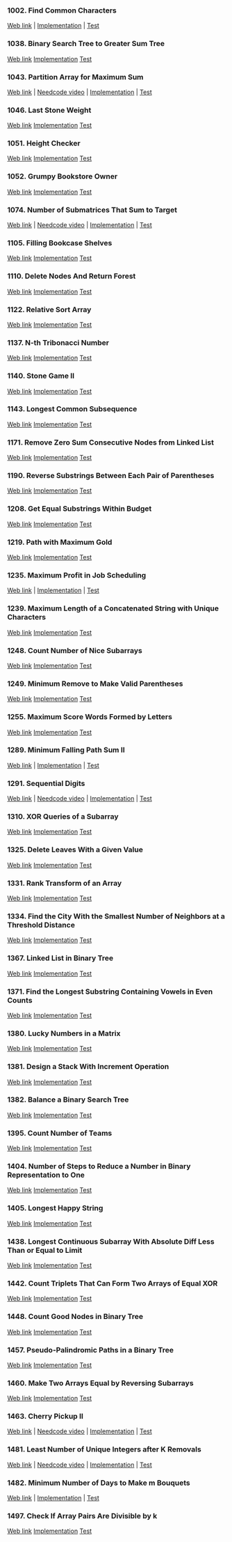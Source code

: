 ### 1002. Find Common Characters

<a href="https://leetcode.com/problems/find-common-characters">Web link</a> |
[Implementation](src/main/java/leetcode/Solution01002.java) |
[Test](src/test/java/leetcode/Solution01002Test.java)

### 1038. Binary Search Tree to Greater Sum Tree

<a href="https://leetcode.com/problems/binary-search-tree-to-greater-sum-tree">Web link</a>
[Implementation](src/main/java/leetcode/Solution01038.java)
[Test](src/test/java/leetcode/Solution01038Test.java)

### 1043. Partition Array for Maximum Sum

<a href="https://leetcode.com/problems/partition-array-for-maximum-sum">Web link</a> |
<a href="https://www.youtube.com/watch?v=kWhy4ZUBdOY">Needcode video</a> |
[Implementation](src/main/java/leetcode/Solution01043.java) |
[Test](src/test/java/leetcode/Solution01043Test.java)

### 1046. Last Stone Weight

<a href="https://leetcode.com/problems/last-stone-weight">Web link</a>
[Implementation](src/main/java/leetcode/Solution01046.java)
[Test](src/test/java/leetcode/Solution01046Test.java)

### 1051. Height Checker

<a href="https://leetcode.com/problems/height-checker">Web link</a>
[Implementation](src/main/java/leetcode/Solution01051.java)
[Test](src/test/java/leetcode/Solution01051Test.java)

### 1052. Grumpy Bookstore Owner

<a href="https://leetcode.com/problems/grumpy-bookstore-owner">Web link</a>
[Implementation](src/main/java/leetcode/Solution01052.java)
[Test](src/test/java/leetcode/Solution01052Test.java)

### 1074. Number of Submatrices That Sum to Target

<a href="https://leetcode.com/problems/number-of-submatrices-that-sum-to-target">Web link</a> |
<a href="https://www.youtube.com/watch?v=43DRBP2DUHg">Needcode video</a> |
[Implementation](src/main/java/leetcode/Solution01074.java) |
[Test](src/test/java/leetcode/Solution01074Test.java)

### 1105. Filling Bookcase Shelves

<a href="https://leetcode.com/problems/filling-bookcase-shelves">Web link</a>
[Implementation](src/main/java/leetcode/Solution01105.java)
[Test](src/test/java/leetcode/Solution01105Test.java)

### 1110. Delete Nodes And Return Forest

<a href="https://leetcode.com/problems/delete-nodes-and-return-forest">Web link</a>
[Implementation](src/main/java/leetcode/Solution01110.java)
[Test](src/test/java/leetcode/Solution01110Test.java)

### 1122. Relative Sort Array

<a href="https://leetcode.com/problems/relative-sort-array">Web link</a>
[Implementation](src/main/java/leetcode/Solution01122.java)
[Test](src/test/java/leetcode/Solution01122Test.java)

### 1137. N-th Tribonacci Number

<a href="https://leetcode.com/problems/n-th-tribonacci-number">Web link</a>
[Implementation](src/main/java/leetcode/Solution01137.java)
[Test](src/test/java/leetcode/Solution01137Test.java)

### 1140. Stone Game II

<a href="https://leetcode.com/problems/stone-game-ii">Web link</a>
[Implementation](src/main/java/leetcode/Solution01140.java)
[Test](src/test/java/leetcode/Solution01140Test.java)

### 1143. Longest Common Subsequence

<a href="https://leetcode.com/problems/longest-common-subsequence">Web link</a>
[Implementation](src/main/java/leetcode/Solution01143.java)
[Test](src/test/java/leetcode/Solution01143Test.java)

### 1171. Remove Zero Sum Consecutive Nodes from Linked List

<a href="https://leetcode.com/problems/remove-zero-sum-consecutive-nodes-from-linked-list">Web link</a>
[Implementation](src/main/java/leetcode/Solution01171.java)
[Test](src/test/java/leetcode/Solution01171Test.java)

### 1190. Reverse Substrings Between Each Pair of Parentheses

<a href="https://leetcode.com/problems/reverse-substrings-between-each-pair-of-parentheses">Web link</a>
[Implementation](src/main/java/leetcode/Solution01190.java)
[Test](src/test/java/leetcode/Solution01190Test.java)

### 1208. Get Equal Substrings Within Budget

<a href="https://leetcode.com/problems/get-equal-substrings-within-budget">Web link</a>
[Implementation](src/main/java/leetcode/Solution01208.java)
[Test](src/test/java/leetcode/Solution01208Test.java)

### 1219. Path with Maximum Gold

<a href="https://leetcode.com/problems/path-with-maximum-gold">Web link</a>
[Implementation](src/main/java/leetcode/Solution01219.java)
[Test](src/test/java/leetcode/Solution01219Test.java)

### 1235. Maximum Profit in Job Scheduling

<a href="https://leetcode.com/problems/maximum-profit-in-job-scheduling">Web link</a> |
[Implementation](src/main/java/leetcode/Solution01235.java) |
[Test](src/test/java/leetcode/Solution01235Test.java)

### 1239. Maximum Length of a Concatenated String with Unique Characters

<a href="https://leetcode.com/problems/maximum-length-of-a-concatenated-string-with-unique-characters">Web link</a>
[Implementation](src/main/java/leetcode/Solution01239.java)
[Test](src/test/java/leetcode/Solution01239Test.java)

### 1248. Count Number of Nice Subarrays

<a href="https://leetcode.com/problems/count-number-of-nice-subarrays">Web link</a>
[Implementation](src/main/java/leetcode/Solution01248.java)
[Test](src/test/java/leetcode/Solution01248Test.java)

### 1249. Minimum Remove to Make Valid Parentheses

<a href="https://leetcode.com/problems/minimum-remove-to-make-valid-parentheses">Web link</a>
[Implementation](src/main/java/leetcode/Solution01249.java)
[Test](src/test/java/leetcode/Solution01249Test.java)

### 1255. Maximum Score Words Formed by Letters

<a href="https://leetcode.com/problems/maximum-score-words-formed-by-letters">Web link</a>
[Implementation](src/main/java/leetcode/Solution01255.java)
[Test](src/test/java/leetcode/Solution01255Test.java)

### 1289. Minimum Falling Path Sum II

<a href="https://leetcode.com/problems/minimum-falling-path-sum-ii">Web link</a> |
[Implementation](src/main/java/leetcode/Solution01289.java) |
[Test](src/test/java/leetcode/Solution01289Test.java)

### 1291. Sequential Digits

<a href="https://leetcode.com/problems/sequential-digits">Web link</a> |
<a href="https://www.youtube.com/watch?v=Q-ca65wRJyI">Needcode video</a> |
[Implementation](src/main/java/leetcode/Solution01291.java) |
[Test](src/test/java/leetcode/Solution01291Test.java)

### 1310. XOR Queries of a Subarray

<a href="https://leetcode.com/problems/xor-queries-of-a-subarray">Web link</a>
[Implementation](src/main/java/leetcode/Solution01310.java)
[Test](src/test/java/leetcode/Solution01310Test.java)

### 1325. Delete Leaves With a Given Value

<a href="https://leetcode.com/problems/delete-leaves-with-a-given-value">Web link</a>
[Implementation](src/main/java/leetcode/Solution01325.java)
[Test](src/test/java/leetcode/Solution01325Test.java)

### 1331. Rank Transform of an Array

<a href="https://leetcode.com/problems/rank-transform-of-an-array">Web link</a>
[Implementation](src/main/java/leetcode/Solution01331.java)
[Test](src/test/java/leetcode/Solution01331Test.java)

### 1334. Find the City With the Smallest Number of Neighbors at a Threshold Distance

<a href="https://leetcode.com/problems/find-the-city-with-the-smallest-number-of-neighbors-at-a-threshold-distance">Web
link</a>
[Implementation](src/main/java/leetcode/Solution01334.java)
[Test](src/test/java/leetcode/Solution01334Test.java)

### 1367. Linked List in Binary Tree

<a href="https://leetcode.com/problems/linked-list-in-binary-tree">Web link</a>
[Implementation](src/main/java/leetcode/Solution01367.java)
[Test](src/test/java/leetcode/Solution01367Test.java)

### 1371. Find the Longest Substring Containing Vowels in Even Counts

<a href="https://leetcode.com/problems/find-the-longest-substring-containing-vowels-in-even-counts">Web link</a>
[Implementation](src/main/java/leetcode/Solution01371.java)
[Test](src/test/java/leetcode/Solution01371Test.java)

### 1380. Lucky Numbers in a Matrix

<a href="https://leetcode.com/problems/lucky-numbers-in-a-matrix">Web link</a>
[Implementation](src/main/java/leetcode/Solution01380.java)
[Test](src/test/java/leetcode/Solution01380Test.java)

### 1381. Design a Stack With Increment Operation

<a href="https://leetcode.com/problems/design-a-stack-with-increment-operation">Web link</a>
[Implementation](src/main/java/leetcode/Solution01381.java)
[Test](src/test/java/leetcode/Solution01381Test.java)

### 1382. Balance a Binary Search Tree

<a href="https://leetcode.com/problems/balance-a-binary-search-tree">Web link</a>
[Implementation](src/main/java/leetcode/Solution01382.java)
[Test](src/test/java/leetcode/Solution01382Test.java)

### 1395. Count Number of Teams

<a href="https://leetcode.com/problems/count-number-of-teams">Web link</a>
[Implementation](src/main/java/leetcode/Solution01395.java)
[Test](src/test/java/leetcode/Solution01395Test.java)

### 1404. Number of Steps to Reduce a Number in Binary Representation to One

<a href="https://leetcode.com/problems/number-of-steps-to-reduce-a-number-in-binary-representation-to-one">Web link</a>
[Implementation](src/main/java/leetcode/Solution01404.java)
[Test](src/test/java/leetcode/Solution01404Test.java)

### 1405. Longest Happy String

<a href="https://leetcode.com/problems/longest-happy-string">Web link</a>
[Implementation](src/main/java/leetcode/Solution01405.java)
[Test](src/test/java/leetcode/Solution01405Test.java)

### 1438. Longest Continuous Subarray With Absolute Diff Less Than or Equal to Limit

<a href="https://leetcode.com/problems/longest-continuous-subarray-with-absolute-diff-less-than-or-equal-to-limit">Web
link</a>
[Implementation](src/main/java/leetcode/Solution01438.java)
[Test](src/test/java/leetcode/Solution01438Test.java)

### 1442. Count Triplets That Can Form Two Arrays of Equal XOR

<a href="https://leetcode.com/problems/count-triplets-that-can-form-two-arrays-of-equal-xor">Web link</a>
[Implementation](src/main/java/leetcode/Solution01442.java)
[Test](src/test/java/leetcode/Solution01442Test.java)

### 1448. Count Good Nodes in Binary Tree

<a href="https://leetcode.com/problems/count-good-nodes-in-binary-tree">Web link</a>
[Implementation](src/main/java/leetcode/Solution01448.java)
[Test](src/test/java/leetcode/Solution01448Test.java)

### 1457. Pseudo-Palindromic Paths in a Binary Tree

<a href="https://leetcode.com/problems/pseudo-palindromic-paths-in-a-binary-tree">Web link</a>
[Implementation](src/main/java/leetcode/Solution01457.java)
[Test](src/test/java/leetcode/Solution01457Test.java)

### 1460. Make Two Arrays Equal by Reversing Subarrays

<a href="https://leetcode.com/problems/make-two-arrays-equal-by-reversing-subarrays">Web link</a>
[Implementation](src/main/java/leetcode/Solution01460.java)
[Test](src/test/java/leetcode/Solution01460Test.java)

### 1463. Cherry Pickup II

<a href="https://leetcode.com/problems/cherry-pickup-ii">Web link</a> |
<a href="https://www.youtube.com/watch?v=c1stwk2TbNk">Needcode video</a> |
[Implementation](src/main/java/leetcode/Solution01463.java) |
[Test](src/test/java/leetcode/Solution01463Test.java)

### 1481. Least Number of Unique Integers after K Removals

<a href="https://leetcode.com/problems/least-number-of-unique-integers-after-k-removals">Web link</a> |
<a href="https://www.youtube.com/watch?v=Nsp_ta7SlEk">Needcode video</a> |
[Implementation](src/main/java/leetcode/Solution01481.java) |
[Test](src/test/java/leetcode/Solution01481Test.java)

### 1482. Minimum Number of Days to Make m Bouquets

<a href="https://leetcode.com/problems/minimum-number-of-days-to-make-m-bouquets">Web link</a> |
[Implementation](src/main/java/leetcode/Solution01482.java) |
[Test](src/test/java/leetcode/Solution01482Test.java)

### 1497. Check If Array Pairs Are Divisible by k

<a href="https://leetcode.com/problems/check-if-array-pairs-are-divisible-by-k">Web link</a>
[Implementation](src/main/java/leetcode/Solution01497.java)
[Test](src/test/java/leetcode/Solution01497Test.java)
